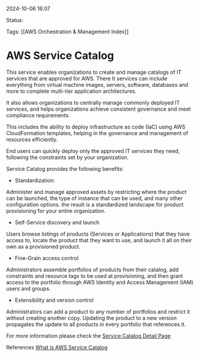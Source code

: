 2024-10-06 16:07

Status:

Tags:
[[AWS Orchestration & Management Index]]

# AWS Service Catalog

This service enables organizations to create and manage catalogs of IT services that are approved for AWS. There It services can include everything from virtual machine images, servers, software, databases and more to complete multi-tier application architectures.

It also allows organizations to centrally manage commonly deployed IT services, and helps organizations achieve consistent governance and meet compliance requirements.

This includes the ability to deploy infrastructure as code (IaC) using AWS CloudFormation templates, helping in the governance and management of resources efficiently.

End users can quickly deploy only the approved IT services they need, following the constraints set by your organization.


Service Catalog provides the following benefits:

- Standardization:

Administer and manage approved assets by restricting where the product can be launched, the type of instance that can be used, and many other configuration options. the result is a standardized landscape for product provisioning for your entire organization.

- Self-Service discovery and launch

Users browse listings of products (Services or Applications) that they have access to, locate the product that they want to use, and launch it all on their own as a provisioned product.

- Fine-Grain access control

Administrators assemble portfolios of products from their catalog, add constraints and resource tags to be used at provisioning, and then grant access to the portfolio through AWS Identity and Access Management (IAM) users and groups.

- Extensibility and version control

Administrators can add a product to any number of portfolios and restrict it without creating another copy. Updating the product to a new version propagates the update to all products in every portfolio that references it.


For more information please check the [Service Catalog Detail Page](http://aws.amazon.com/servicecatalog/details)

References 
[What is AWS Service Catalog](https://docs.aws.amazon.com/servicecatalog/latest/adminguide/introduction.html)